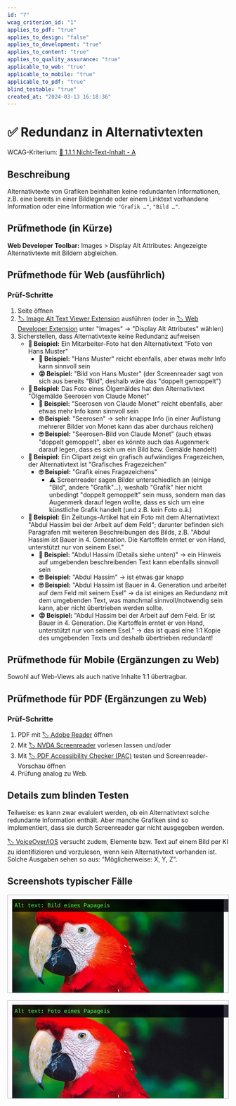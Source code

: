 ```yaml
---
id: "7"
wcag_criterion_id: "1"
applies_to_pdf: "true"
applies_to_design: "false"
applies_to_development: "true"
applies_to_content: "true"
applies_to_quality_assurance: "true"
applicable_to_web: "true"
applicable_to_mobile: "true"
applicable_to_pdf: "true"
blind_testable: "true"
created_at: "2024-03-13 16:18:36"
---
```


# ✅ Redundanz in Alternativtexten

WCAG-Kriterium: [📜 1.1.1 Nicht-Text-Inhalt - A](..)

## Beschreibung

Alternativtexte von Grafiken beinhalten keine redundanten Informationen, z.B. eine bereits in einer Bildlegende oder einem Linktext vorhandene Information oder eine Information wie `"Grafik …"`, `"Bild …"`.

## Prüfmethode (in Kürze)

**Web Developer Toolbar:** Images > Display Alt Attributes: Angezeigte Alternativtexte mit Bildern abgleichen.

## Prüfmethode für Web (ausführlich)

### Prüf-Schritte

1. Seite öffnen
1. [🏷️ Image Alt Text Viewer Extension](/de/tags/image-alt-text-viewer-extension) ausführen (oder in [🏷️ Web Developer Extension](/de/tags/web-developer-extension) unter "Images" → "Display Alt Attributes" wählen)
1. Sicherstellen, dass Alternativtexte keine Redundanz aufweisen
    - **🙂 Beispiel:** Ein Mitarbeiter-Foto hat den Alternativtext "Foto von Hans Muster"
        - **🙂 Beispiel:** "Hans Muster" reicht ebenfalls, aber etwas mehr Info kann sinnvoll sein
        - **😡 Beispiel:** "Bild von Hans Muster" (der Screenreader sagt von sich aus bereits "Bild", deshalb wäre das "doppelt gemoppelt")
    - **🙂 Beispiel:** Das Foto eines Ölgemäldes hat den Alternativtext "Ölgemälde Seerosen von Claude Monet"
        - **🙂 Beispiel:** "Seerosen von Claude Monet" reicht ebenfalls, aber etwas mehr Info kann sinnvoll sein
        - **🙄 Beispiel:** "Seerosen" → sehr knappe Info (in einer Auflistung mehrerer Bilder von Monet kann das aber durchaus reichen)
        - **🙄 Beispiel:** "Seerosen-Bild von Claude Monet" (auch etwas "doppelt gemoppelt", aber es könnte auch das Augenmerk darauf legen, dass es sich um ein Bild bzw. Gemälde handelt)
    - **🙂 Beispiel:** Ein Clipart zeigt ein grafisch aufwändiges Fragezeichen, der Alternativtext ist "Grafisches Fragezeichen"
        - **🙄 Beispiel:** "Grafik eines Fragezeichens"
            - ⚠️ Screenreader sagen Bilder unterschiedlich an (einige "Bild", andere "Grafik"...), weshalb "Grafik" hier nicht unbedingt "doppelt gemoppelt" sein muss, sondern man das Augenmerk darauf legen wollte, dass es sich um eine künstliche Grafik handelt (und z.B. kein Foto o.ä.)
    - **🙂 Beispiel:** Ein Zeitungs-Artikel hat ein Foto mit dem Alternativtext "Abdul Hassim bei der Arbeit auf dem Feld"; darunter befinden sich Paragrafen mit weiteren Beschreibungen des Bilds, z.B. "Abdul Hassim ist Bauer in 4. Generation. Die Kartoffeln erntet er von Hand, unterstützt nur von seinem Esel."
        - **🙂 Beispiel:** "Abdul Hassim (Details siehe unten)" → ein Hinweis auf umgebenden beschreibenden Text kann ebenfalls sinnvoll sein
        - **🙄 Beispiel:** "Abdul Hassim" → ist etwas gar knapp
        - **🙄 Beispiel:** "Abdul Hassim ist Bauer in 4. Generation und arbeitet auf dem Feld mit seinem Esel" → da ist einiges an Redundanz mit dem umgebenden Text, was manchmal sinnvoll/notwendig sein kann, aber nicht übertrieben werden sollte.
        - **😡 Beispiel:** "Abdul Hassim bei der Arbeit auf dem Feld. Er ist Bauer in 4. Generation. Die Kartoffeln erntet er von Hand, unterstützt nur von seinem Esel." → das ist quasi eine 1:1 Kopie des umgebenden Texts und deshalb übertrieben redundant!

## Prüfmethode für Mobile (Ergänzungen zu Web)

Sowohl auf Web-Views als auch native Inhalte 1:1 übertragbar.

## Prüfmethode für PDF (Ergänzungen zu Web)

### Prüf-Schritte
1. PDF mit [🏷️ Adobe Reader](/de/tags/adobe-reader) öffnen
1. Mit [🏷️ NVDA Screenreader](/de/tags/nvda-screenreader) vorlesen lassen und/oder
1. Mit [🏷️ PDF Accessibility Checker (PAC)](/de/tags/pdf-accessibility-checker-pac) testen und Screenreader-Vorschau öffnen
1. Prüfung analog zu Web.

## Details zum blinden Testen

Teilweise: es kann zwar evaluiert werden, ob ein Alternativtext solche redundante Information enthält. Aber manche Grafiken sind so implementiert, dass sie durch Screenreader gar nicht ausgegeben werden.

[🏷️ VoiceOver/iOS](/de/tags/voiceoverios) versucht zudem, Elemente bzw. Text auf einem Bild per KI zu identifizieren und vorzulesen, wenn kein Alternativtext vorhanden ist. Solche Ausgaben sehen so aus: "Möglicherweise: X, Y, Z".

## Screenshots typischer Fälle

![Bild eines Papageis ("Bild" ist unnötig)](images/bild-eines-papageis.png)

![Foto eines Papageis ("Foto" kann sinnvoll sein - es könnte sich schliesslich auch um ein Ölgemälde handeln)](images/foto-eines-papageis.png)